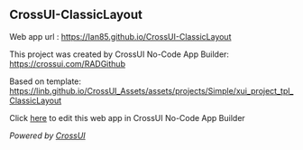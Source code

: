 ## CrossUI-ClassicLayout
Web app url : https://Ian85.github.io/CrossUI-ClassicLayout

This project was created by CrossUI No-Code App Builder: https://crossui.com/RADGithub

Based on template: https://linb.github.io/CrossUI_Assets/assets/projects/Simple/xui_project_tpl_ClassicLayout

Click [here](https://crossui.com/RADGithub/#!from=github&owner=Ian85&repo=CrossUI-ClassicLayout) to edit this web app in CrossUI No-Code App Builder

<i>Powered by [CrossUI](https://crossui.com)</i>
